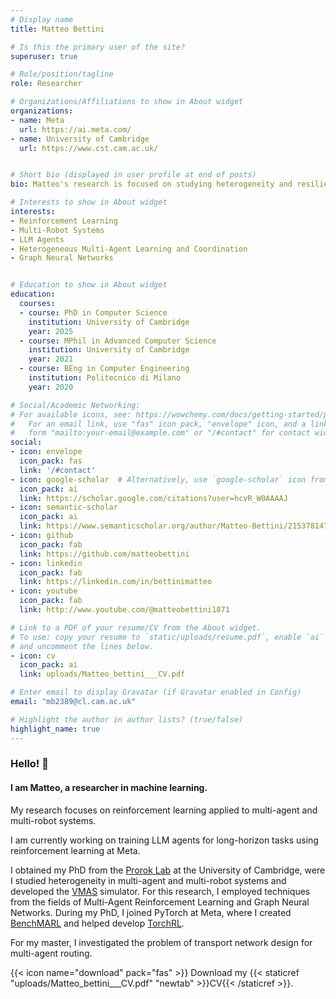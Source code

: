 ```yaml
---
# Display name
title: Matteo Bettini

# Is this the primary user of the site?
superuser: true

# Role/position/tagline
role: Researcher

# Organizations/Affiliations to show in About widget
organizations:
- name: Meta
  url: https://ai.meta.com/
- name: University of Cambridge
  url: https://www.cst.cam.ac.uk/


# Short bio (displayed in user profile at end of posts)
bio: Matteo's research is focused on studying heterogeneity and resilience in multi-agent and multi-robot systems. 

# Interests to show in About widget
interests:
- Reinforcement Learning
- Multi-Robot Systems
- LLM Agents
- Heterogeneous Multi-Agent Learning and Coordination
- Graph Neural Networks


# Education to show in About widget
education:
  courses:
  - course: PhD in Computer Science
    institution: University of Cambridge
    year: 2025
  - course: MPhil in Advanced Computer Science
    institution: University of Cambridge
    year: 2021
  - course: BEng in Computer Engineering
    institution: Politecnico di Milano
    year: 2020

# Social/Academic Networking:
# For available icons, see: https://wowchemy.com/docs/getting-started/page-builder/#icons
#   For an email link, use "fas" icon pack, "envelope" icon, and a link in the
#   form "mailto:your-email@example.com" or "/#contact" for contact widget.
social:
- icon: envelope
  icon_pack: fas
  link: '/#contact'
- icon: google-scholar  # Alternatively, use `google-scholar` icon from `ai` icon pack
  icon_pack: ai
  link: https://scholar.google.com/citations?user=hcvR_W0AAAAJ
- icon: semantic-scholar
  icon_pack: ai
  link: https://www.semanticscholar.org/author/Matteo-Bettini/2153781474
- icon: github
  icon_pack: fab
  link: https://github.com/matteobettini
- icon: linkedin
  icon_pack: fab
  link: https://linkedin.com/in/bettinimatteo
- icon: youtube
  icon_pack: fab
  link: http://www.youtube.com/@matteobettini1871

# Link to a PDF of your resume/CV from the About widget.
# To use: copy your resume to `static/uploads/resume.pdf`, enable `ai` icons in `params.toml`,
# and uncomment the lines below.
- icon: cv
  icon_pack: ai
  link: uploads/Matteo_bettini___CV.pdf

# Enter email to display Gravatar (if Gravatar enabled in Config)
email: "mb2389@cl.cam.ac.uk"

# Highlight the author in author lists? (true/false)
highlight_name: true
---
```



### Hello! :wave:
#### I am Matteo, a researcher in machine learning.

My research focuses on reinforcement learning applied to multi-agent and multi-robot systems.

I am currently working on training LLM agents for long-horizon tasks using reinforcement learning at Meta.

I obtained my PhD from the [Prorok Lab](https://www.proroklab.org/) at the University of Cambridge, 
were I studied heterogeneity in multi-agent and multi-robot systems and developed the [VMAS](https://github.com/proroklab/VectorizedMultiAgentSimulator) simulator. 
For this research, I employed techniques from the fields of Multi-Agent Reinforcement Learning and Graph Neural Networks.
During my PhD, I joined PyTorch at Meta, where I created [BenchMARL](https://github.com/facebookresearch/BenchMARL) and helped develop [TorchRL](https://github.com/pytorch/rl). 

For my master, I investigated the problem of transport network design for multi-agent routing.

{{< icon name="download" pack="fas" >}} Download my {{< staticref "uploads/Matteo_bettini___CV.pdf" "newtab" >}}CV{{< /staticref >}}. 
